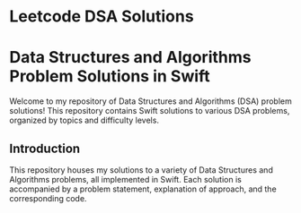 # Leetcode DSA Solutions
# Data Structures and Algorithms Problem Solutions in Swift

Welcome to my repository of Data Structures and Algorithms (DSA) problem solutions! This repository contains Swift solutions to various DSA problems, organized by topics and difficulty levels.

## Introduction

This repository houses my solutions to a variety of Data Structures and Algorithms problems, all implemented in Swift. Each solution is accompanied by a problem statement, explanation of approach, and the corresponding code.
